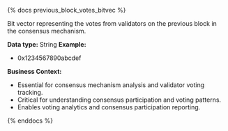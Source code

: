 {% docs previous_block_votes_bitvec %}

Bit vector representing the votes from validators on the previous block in the consensus mechanism.

**Data type:** String
**Example:**
- 0x1234567890abcdef

**Business Context:**
- Essential for consensus mechanism analysis and validator voting tracking.
- Critical for understanding consensus participation and voting patterns.
- Enables voting analytics and consensus participation reporting.

{% enddocs %} 